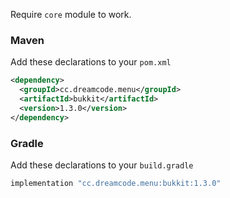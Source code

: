 Require ``core`` module to work.
### Maven
Add these declarations to your ``pom.xml``

```xml
<dependency>
  <groupId>cc.dreamcode.menu</groupId>
  <artifactId>bukkit</artifactId>
  <version>1.3.0</version>
</dependency>
```

### Gradle
Add these declarations to your ``build.gradle``

```gradle
implementation "cc.dreamcode.menu:bukkit:1.3.0"
```